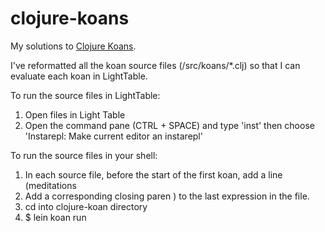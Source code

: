 clojure-koans
=============

My solutions to [Clojure Koans](https://github.com/functional-koans/clojure-koans). 


I've reformatted all the koan source files (/src/koans/*.clj) so that I can evaluate 
each koan in LightTable.

To run the source files in LightTable:

1. Open files in Light Table
2. Open the command pane (CTRL + SPACE) and type 'inst' then choose 'Instarepl: Make current editor an instarepl'


To run the source files in your shell:

1. In each source file, before the start of the first koan, add a line (meditations
2. Add a corresponding closing paren ) to the last expression in the file. 
3. cd into clojure-koan directory 
4. $ lein koan run
